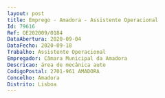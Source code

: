 ```yaml
--- 
layout: post
title: Emprego - Amadora - Assistente Operacional
Id: 79616
Ref: OE202009/0184
DataAbertura: 2020-09-04
DataFecho: 2020-09-18
Trabalho: Assistente Operacional
Empregador: Câmara Municipal da Amadora
Descricao: área de mecânica auto
CodigoPostal: 2701-961 AMADORA
Concelho: Amadora
Distrito: Lisboa
--- 
```

